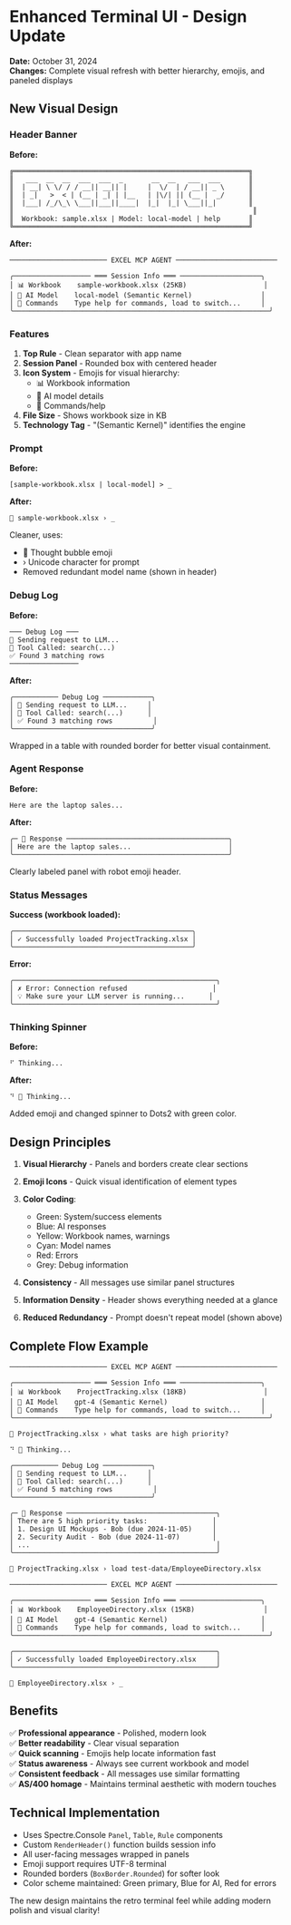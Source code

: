 # Enhanced Terminal UI - Design Update

**Date:** October 31, 2024  
**Changes:** Complete visual refresh with better hierarchy, emojis, and paneled displays

## New Visual Design

### Header Banner

**Before:**
```
╔══════════════════════════════════════════════════════════╗
║   ___  __  __  ___  ___  _       __  __   ___  ___       ║
║  | __| \ \/ / / __|| __|| |     |  \/  | / __|| _ \      ║
║  | _|   >  < | (__ | _| | |__   | |\/| || (__ |  _/      ║
║  |___| /_/\_\ \___||___||____|  |_|  |_| \___||_|        ║
║                                                           ║
║  Workbook: sample.xlsx | Model: local-model | help       ║
╚══════════════════════════════════════════════════════════╝
```

**After:**
```
──────────────────────── EXCEL MCP AGENT ─────────────────────────

╭─────────────────── ═══ Session Info ═══ ────────────────────╮
│ 📊 Workbook    sample-workbook.xlsx (25KB)                   │
│ 🤖 AI Model    local-model (Semantic Kernel)                 │
│ 💬 Commands    Type help for commands, load to switch...     │
╰───────────────────────────────────────────────────────────────╯
```

### Features

1. **Top Rule** - Clean separator with app name
2. **Session Panel** - Rounded box with centered header
3. **Icon System** - Emojis for visual hierarchy:
   - 📊 Workbook information
   - 🤖 AI model details  
   - 💬 Commands/help
4. **File Size** - Shows workbook size in KB
5. **Technology Tag** - "(Semantic Kernel)" identifies the engine

### Prompt

**Before:**
```
[sample-workbook.xlsx | local-model] > _
```

**After:**
```
💭 sample-workbook.xlsx › _
```

Cleaner, uses:
- 💭 Thought bubble emoji
- › Unicode character for prompt
- Removed redundant model name (shown in header)

### Debug Log

**Before:**
```
─── Debug Log ───
🔄 Sending request to LLM...
🔧 Tool Called: search(...)
✅ Found 3 matching rows
─────────────────
```

**After:**
```
╭─────────── Debug Log ────────────╮
│ 🔄 Sending request to LLM...     │
│ 🔧 Tool Called: search(...)      │
│ ✅ Found 3 matching rows          │
╰──────────────────────────────────╯
```

Wrapped in a table with rounded border for better visual containment.

### Agent Response

**Before:**
```
Here are the laptop sales...
```

**After:**
```
╭─ 🤖 Response ────────────────────────────────────────╮
│ Here are the laptop sales...                        │
╰─────────────────────────────────────────────────────╯
```

Clearly labeled panel with robot emoji header.

### Status Messages

**Success (workbook loaded):**
```
╭────────────────────────────────────────────╮
│ ✓ Successfully loaded ProjectTracking.xlsx │
╰────────────────────────────────────────────╯
```

**Error:**
```
╭──────────────────────────────────────────────────╮
│ ✗ Error: Connection refused                     │
│ 💡 Make sure your LLM server is running...      │
╰──────────────────────────────────────────────────╯
```

### Thinking Spinner

**Before:**
```
⠋ Thinking...
```

**After:**
```
⠙ 🤔 Thinking...
```

Added emoji and changed spinner to Dots2 with green color.

## Design Principles

1. **Visual Hierarchy** - Panels and borders create clear sections
2. **Emoji Icons** - Quick visual identification of element types
3. **Color Coding**:
   - Green: System/success elements
   - Blue: AI responses
   - Yellow: Workbook names, warnings
   - Cyan: Model names
   - Red: Errors
   - Grey: Debug information

4. **Consistency** - All messages use similar panel structures
5. **Information Density** - Header shows everything needed at a glance
6. **Reduced Redundancy** - Prompt doesn't repeat model (shown above)

## Complete Flow Example

```
──────────────────────── EXCEL MCP AGENT ─────────────────────────

╭─────────────────── ═══ Session Info ═══ ────────────────────╮
│ 📊 Workbook    ProjectTracking.xlsx (18KB)                   │
│ 🤖 AI Model    gpt-4 (Semantic Kernel)                       │
│ 💬 Commands    Type help for commands, load to switch...     │
╰───────────────────────────────────────────────────────────────╯

💭 ProjectTracking.xlsx › what tasks are high priority?

⠙ 🤔 Thinking...

╭─────────── Debug Log ────────────╮
│ 🔄 Sending request to LLM...     │
│ 🔧 Tool Called: search(...)      │
│ ✅ Found 5 matching rows          │
╰──────────────────────────────────╯

╭─ 🤖 Response ─────────────────────────────────────╮
│ There are 5 high priority tasks:                │
│ 1. Design UI Mockups - Bob (due 2024-11-05)     │
│ 2. Security Audit - Bob (due 2024-11-07)        │
│ ...                                              │
╰──────────────────────────────────────────────────╯

💭 ProjectTracking.xlsx › load test-data/EmployeeDirectory.xlsx

──────────────────────── EXCEL MCP AGENT ─────────────────────────

╭─────────────────── ═══ Session Info ═══ ────────────────────╮
│ 📊 Workbook    EmployeeDirectory.xlsx (15KB)                 │
│ 🤖 AI Model    gpt-4 (Semantic Kernel)                       │
│ 💬 Commands    Type help for commands, load to switch...     │
╰───────────────────────────────────────────────────────────────╯

╭──────────────────────────────────────────────────╮
│ ✓ Successfully loaded EmployeeDirectory.xlsx     │
╰──────────────────────────────────────────────────╯

💭 EmployeeDirectory.xlsx › _
```

## Benefits

✅ **Professional appearance** - Polished, modern look  
✅ **Better readability** - Clear visual separation  
✅ **Quick scanning** - Emojis help locate information fast  
✅ **Status awareness** - Always see current workbook and model  
✅ **Consistent feedback** - All messages use similar formatting  
✅ **AS/400 homage** - Maintains terminal aesthetic with modern touches  

## Technical Implementation

- Uses Spectre.Console `Panel`, `Table`, `Rule` components
- Custom `RenderHeader()` function builds session info
- All user-facing messages wrapped in panels
- Emoji support requires UTF-8 terminal
- Rounded borders (`BoxBorder.Rounded`) for softer look
- Color scheme maintained: Green primary, Blue for AI, Red for errors

The new design maintains the retro terminal feel while adding modern polish and visual clarity!
